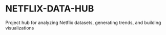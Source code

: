 # NETFLIX-DATA-HUB
Project hub for analyzing Netflix datasets, generating trends, and building visualizations
